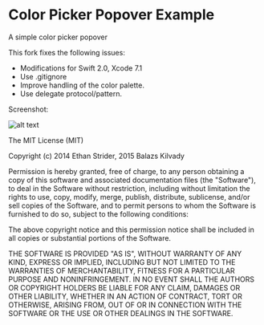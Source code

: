 Color Picker Popover Example
============

A simple color picker popover

This fork fixes the following issues:
- Modifications for Swift 2.0, Xcode 7.1
- Use .gitignore
- Improve handling of the color palette.
- Use delegate protocol/pattern.


Screenshot:

![alt text](https://raw.githubusercontent.com/EthanStrider/iOS-Projects/master/ColorPickerExample/colorPicker.png "Image Picker Screenshot")

The MIT License (MIT)

Copyright (c) 2014 Ethan Strider, 2015 Balazs Kilvady

Permission is hereby granted, free of charge, to any person obtaining a copy
of this software and associated documentation files (the "Software"), to deal
in the Software without restriction, including without limitation the rights
to use, copy, modify, merge, publish, distribute, sublicense, and/or sell
copies of the Software, and to permit persons to whom the Software is
furnished to do so, subject to the following conditions:

The above copyright notice and this permission notice shall be included in
all copies or substantial portions of the Software.

THE SOFTWARE IS PROVIDED "AS IS", WITHOUT WARRANTY OF ANY KIND, EXPRESS OR
IMPLIED, INCLUDING BUT NOT LIMITED TO THE WARRANTIES OF MERCHANTABILITY,
FITNESS FOR A PARTICULAR PURPOSE AND NONINFRINGEMENT. IN NO EVENT SHALL THE
AUTHORS OR COPYRIGHT HOLDERS BE LIABLE FOR ANY CLAIM, DAMAGES OR OTHER
LIABILITY, WHETHER IN AN ACTION OF CONTRACT, TORT OR OTHERWISE, ARISING FROM,
OUT OF OR IN CONNECTION WITH THE SOFTWARE OR THE USE OR OTHER DEALINGS IN
THE SOFTWARE.
